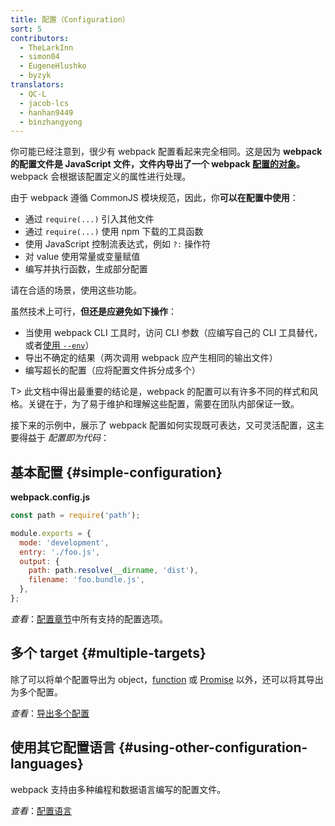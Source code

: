 ```yaml
---
title: 配置（Configuration）
sort: 5
contributors:
  - TheLarkInn
  - simon04
  - EugeneHlushko
  - byzyk
translators:
  - QC-L
  - jacob-lcs
  - hanhan9449
  - binzhangyong
---
```


你可能已经注意到，很少有 webpack 配置看起来完全相同。这是因为 **webpack 的配置文件是 JavaScript 文件，文件内导出了一个 webpack [配置的对象](/configuration/)。** webpack 会根据该配置定义的属性进行处理。

由于 webpack 遵循 CommonJS 模块规范，因此，你**可以在配置中使用**：

- 通过 `require(...)` 引入其他文件
- 通过 `require(...)` 使用 npm 下载的工具函数
- 使用 JavaScript 控制流表达式，例如 `?:` 操作符
- 对 value 使用常量或变量赋值
- 编写并执行函数，生成部分配置

请在合适的场景，使用这些功能。

虽然技术上可行，**但还是应避免如下操作**：

- 当使用 webpack CLI 工具时，访问 CLI 参数（应编写自己的 CLI 工具替代，或者[使用 `--env`](/configuration/configuration-types/)）
- 导出不确定的结果（两次调用 webpack 应产生相同的输出文件）
- 编写超长的配置（应将配置文件拆分成多个）

T> 此文档中得出最重要的结论是，webpack 的配置可以有许多不同的样式和风格。关键在于，为了易于维护和理解这些配置，需要在团队内部保证一致。

接下来的示例中，展示了 webpack 配置如何实现既可表达，又可灵活配置，这主要得益于 _配置即为代码_：

## 基本配置 {#simple-configuration}

**webpack.config.js**

```javascript
const path = require('path');

module.exports = {
  mode: 'development',
  entry: './foo.js',
  output: {
    path: path.resolve(__dirname, 'dist'),
    filename: 'foo.bundle.js',
  },
};
```

_查看_：[配置章节](/configuration/)中所有支持的配置选项。

## 多个 target {#multiple-targets}

除了可以将单个配置导出为 object，[function](/configuration/configuration-types/#exporting-a-function) 或 [Promise](/configuration/configuration-types/#exporting-a-promise) 以外，还可以将其导出为多个配置。

_查看_：[导出多个配置](/configuration/configuration-types/#exporting-multiple-configurations)

## 使用其它配置语言 {#using-other-configuration-languages}

webpack 支持由多种编程和数据语言编写的配置文件。

_查看_：[配置语言](/configuration/configuration-languages/)
